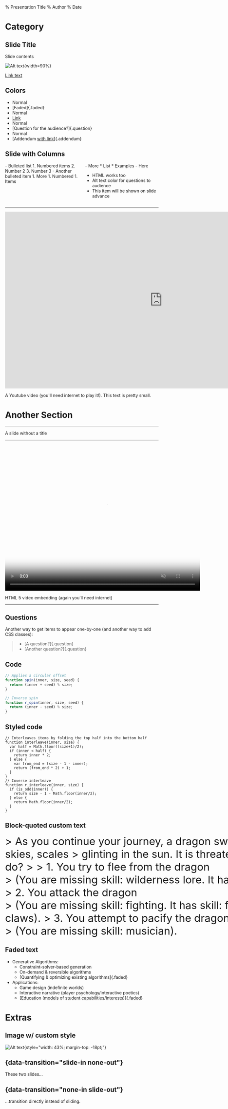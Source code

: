 % Presentation Title
% Author
% Date

# Category

## Slide Title

Slide contents

![Alt text](image.png){width=90%}<span></span>

[Link text](https://www.example.com)

## Colors

- Normal
- [Faded]{.faded}
- Normal
- [Link](https://www.example.com)
- Normal
- [Question for the audience?]{.question}
- Normal
- [Addendum [with link](https://www.example.com)]{.addendum}


## Slide with Columns

<div class="columns">

<div class="column" style="width:50%">
- Bulleted list
    1. Numbered items
    2. Number 2
    3. Number 3
- Another bulleted item
    1. More
    1. Numbered
    1. Items
</div>
<div class="column" style="width:50%">
- More
    * List
    * Examples
- Here
    <ul>
    <li>HTML works too</li>
    <li class="question">Alt text color for questions to audience</li>
    <li class="fragment">This item will be shown on slide advance</li>
    </ul>
</div>
</div>

---

<iframe width="1031" height="580" src="https://www.youtube.com/embed/3SQYWsfL_Fo?list=PL5QArmMxa_IF4KkqfzJrQvEDFRm_5olsj" frameborder="0" allowfullscreen></iframe>

<p class="attribution">
A Youtube video (you'll need internet to play it!). This text is pretty small.
</p>

# Another Section

---

A slide without a title

---

<video class="ipad-plate-content" poster="http://www.earthprimer.com/video/rainshadow.png" loop="true" autoplay="true" width="640" height="480" muted="true" preload="auto">
  <source src="http://www.earthprimer.com/video/rainshadow.mp4" type="video/mp4">
  <source src="http://www.earthprimer.com/video/rainshadow.webm" type="video/webm">
</video>

HTML 5 video embedding (again you'll need internet)

---

## Questions

Another way to get items to appear one-by-one (and another way to add CSS
classes):

> - [A question?]{.question}
> - [Another question?]{.question}

## Code

```javascript
// Applies a circular offset
function spin(inner, size, seed) {
  return (inner + seed) % size;
}

// Inverse spin
function r_spin(inner, size, seed) {
  return (inner - seed) % size;
}
```

## Styled code

```{.javascript style="font-size: 24pt;"}
// Interleaves items by folding the top half into the bottom half
function interleave(inner, size) {
  var half = Math.floor((size+1)/2);
  if (inner < half) {
    return inner * 2;
  } else {
    var from_end = (size - 1 - inner);
    return (from_end * 2) + 1;
  }
}
// Inverse interleave
function r_interleave(inner, size) {
  if (is_odd(inner)) {
    return size - 1 - Math.floor(inner/2);
  } else {
    return Math.floor(inner/2);
  }
}
```

## Block-quoted custom text

<div style="width: 1120px; font-size: 26pt; text-align: left;">
> As you continue your journey, a dragon swoops down from the skies, scales
> glinting in the sun. It is threatening you. What do you do?
>
> 1. You try to flee from the dragon<br/>
>    (You are missing skill: wilderness lore. It has skill: wilderness lore).
> 2. You attack the dragon<br/>
>    (You are missing skill: fighting. It has skill: fighting. It has some claws).
> 3. You attempt to pacify the dragon with music<br/>
>   (You are missing skill: musician).
</div>

## Faded text

- Generative Algorithms:
    * Constraint-solver-based generation
    * On-demand & reversible algorithms
    * [Quantifying & optimizing existing algorithms]{.faded}
- Applications:
    * Game design (indefinite worlds)
    * Interactive narrative (player psychology/interactive poetics)
    * [Education (models of student capabilities/interests)]{.faded}

# Extras

## Image w/ custom style

![Alt text](image.svg){style="width: 43%; margin-top: -18pt;"}<span></span>

## {data-transition="slide-in none-out"}

These two slides...

## {data-transition="none-in slide-out"}

...transition directly instead of sliding.
